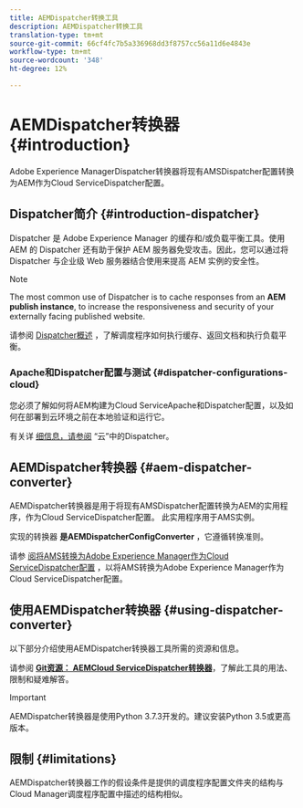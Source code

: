 ```yaml
---
title: AEMDispatcher转换工具
description: AEMDispatcher转换工具
translation-type: tm+mt
source-git-commit: 66cf4fc7b5a336968dd3f8757cc56a11d6e4843e
workflow-type: tm+mt
source-wordcount: '348'
ht-degree: 12%

---
```



# AEMDispatcher转换器 {#introduction}

Adobe Experience ManagerDispatcher转换器将现有AMSDispatcher配置转换为AEM作为Cloud ServiceDispatcher配置。

## Dispatcher简介 {#introduction-dispatcher}

Dispatcher 是 Adobe Experience Manager 的缓存和/或负载平衡工具。使用 AEM 的 Dispatcher 还有助于保护 AEM 服务器免受攻击。因此，您可以通过将 Dispatcher 与企业级 Web 服务器结合使用来提高 AEM 实例的安全性。

>[!NOTE]
>The most common use of Dispatcher is to cache responses from an **AEM publish instance**, to increase the responsiveness and security of your externally facing published website.

请参阅 [Dispatcher概述](https://docs.adobe.com/content/help/en/experience-manager-dispatcher/using/dispatcher.html) ，了解调度程序如何执行缓存、返回文档和执行负载平衡。

### Apache和Dispatcher配置与测试 {#dispatcher-configurations-cloud}

您必须了解如何将AEM构建为Cloud ServiceApache和Dispatcher配置，以及如何在部署到云环境之前在本地验证和运行它。

有关详 [细信息，请参阅](https://docs.adobe.com/content/help/en/experience-manager-cloud-service/implementing/content-delivery/disp-overview.html) “云”中的Dispatcher。

## AEMDispatcher转换器 {#aem-dispatcher-converter}

AEMDispatcher转换器是用于将现有AMSDispatcher配置转换为AEM的实用程序，作为Cloud ServiceDispatcher配置。 此实用程序用于AMS实例。

实现的转换器 **是AEMDispatcherConfigConverter** ，它遵循转换准则。

请参 [阅将AMS转换为Adobe Experience Manager作为Cloud ServiceDispatcher配置](https://docs.adobe.com/content/help/en/experience-manager-cloud-service/implementing/content-delivery/disp-overview.html#how-to-convert-an-ams-to-an-aem-as-a-cloud-service-dispatcher-configuration) ，以将AMS转换为Adobe Experience Manager作为Cloud ServiceDispatcher配置。

## 使用AEMDispatcher转换器 {#using-dispatcher-converter}

以下部分介绍使用AEMDispatcher转换器工具所需的资源和信息。

请参阅 **[Git资源： AEMCloud ServiceDispatcher转换器](https://github.com/adobe/aem-cloud-service-dispatcher-converter)**，了解此工具的用法、限制和疑难解答。

>[!IMPORTANT]
>AEMDispatcher转换器是使用Python 3.7.3开发的。建议安装Python 3.5或更高版本。

## 限制 {#limitations}

AEMDispatcher转换器工作的假设条件是提供的调度程序配置文件夹的结构与Cloud Manager调度程序配置中描述的结构相似。


